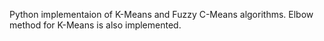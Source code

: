 Python implementaion of K-Means and Fuzzy C-Means algorithms. 
Elbow method for K-Means is also implemented.
